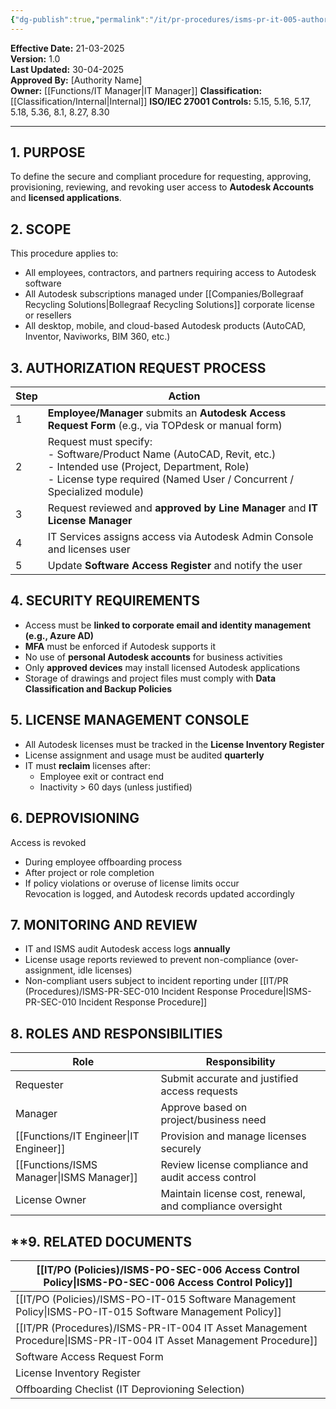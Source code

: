 ```yaml
---
{"dg-publish":true,"permalink":"/it/pr-procedures/isms-pr-it-005-authorization-for-autodesk-accounts-and-apps/","tags":["procedure","access","autodesk"],"noteIcon":"default"}
---
```


 
**Effective Date:** 21-03-2025  
**Version:** 1.0  
**Last Updated:** 30-04-2025  
**Approved By:** [Authority Name]  
**Owner:** [[Functions/IT Manager\|IT Manager]]
**Classification:** [[Classification/Internal\|Internal]]
**ISO/IEC 27001 Controls:** 5.15, 5.16, 5.17, 5.18, 5.36, 8.1, 8.27, 8.30

---
## **1. PURPOSE**  
To define the secure and compliant procedure for requesting, approving, provisioning, reviewing, and revoking user access to **Autodesk Accounts** and **licensed applications**.
## **2. SCOPE**
This procedure applies to:
- All employees, contractors, and partners requiring access to Autodesk software
- All Autodesk subscriptions managed under [[Companies/Bollegraaf Recycling Solutions\|Bollegraaf Recycling Solutions]] corporate license or resellers
- All desktop, mobile, and cloud-based Autodesk products (AutoCAD, Inventor, Naviworks, BIM 360, etc.)
 
## **3. AUTHORIZATION REQUEST PROCESS** 

| Step | Action                                                                                                                                                                                              |
| ---- | --------------------------------------------------------------------------------------------------------------------------------------------------------------------------------------------------- |
| 1    | **Employee/Manager** submits an **Autodesk Access Request Form** (e.g., via TOPdesk or manual form)                                                                                                 |
| 2    | Request must specify:<br>- Software/Product Name (AutoCAD, Revit, etc.)<br>- Intended use (Project, Department, Role)<br>- License type required (Named User / Concurrent / Specialized module)<br> |
| 3    | Request reviewed and **approved by Line Manager** and **IT License Manager**                                                                                                                        |
| 4    | IT Services assigns access via Autodesk Admin Console and licenses user                                                                                                                             |
| 5    | Update **Software Access Register** and notify the user                                                                                                                                             |
## **4. SECURITY  REQUIREMENTS**
- Access must be **linked to corporate email and identity management (e.g., Azure AD)**
- **MFA** must be enforced if Autodesk supports it
- No use of **personal Autodesk accounts** for business activities
- Only **approved devices** may install licensed Autodesk applications
- Storage of drawings and project files must comply with **Data Classification and Backup Policies**

## **5. LICENSE MANAGEMENT CONSOLE**  
- All Autodesk licenses must be tracked in the **License Inventory Register**
- License assignment and usage must be audited **quarterly**
- IT must **reclaim** licenses after:
    - Employee exit or contract end
    - Inactivity > 60 days (unless justified)
## **6. DEPROVISIONING**  
Access is revoked
- During employee offboarding process
- After project or role completion
- If policy violations or overuse of license limits occur  
    Revocation is logged, and Autodesk records updated accordingly
## **7. MONITORING AND REVIEW**  
- IT and ISMS audit Autodesk access logs **annually**
- License usage reports reviewed to prevent non-compliance (over-assignment, idle licenses)
- Non-compliant users subject to incident reporting under [[IT/PR (Procedures)/ISMS-PR-SEC-010 Incident Response Procedure\|ISMS-PR-SEC-010 Incident Response Procedure]]
## **8. ROLES AND RESPONSIBILITIES**

| Role             | Responsibility                                           |
| ---------------- | -------------------------------------------------------- |
| Requester        | Submit accurate and justified access requests            |
| Manager          | Approve based on project/business need                   |
| [[Functions/IT Engineer\|IT Engineer]]  | Provision and manage licenses securely                   |
| [[Functions/ISMS Manager\|ISMS Manager]] | Review license compliance and audit access control       |
| License Owner    | Maintain license cost, renewal, and compliance oversight |
## **9. RELATED DOCUMENTS

| [[IT/PO (Policies)/ISMS-PO-SEC-006 Access Control Policy\|ISMS-PO-SEC-006 Access Control Policy]]        |
| ------------------------------------------------ |
| [[IT/PO (Policies)/ISMS-PO-IT-015 Software Management Policy\|ISMS-PO-IT-015 Software Management Policy]]    |
| [[IT/PR (Procedures)/ISMS-PR-IT-004 IT Asset Management Procedure\|ISMS-PR-IT-004 IT Asset Management Procedure]] |
| Software Access Request Form                     |
| License Inventory Register                       |
| Offboarding Checlist (IT Deprovioning Selection) |







